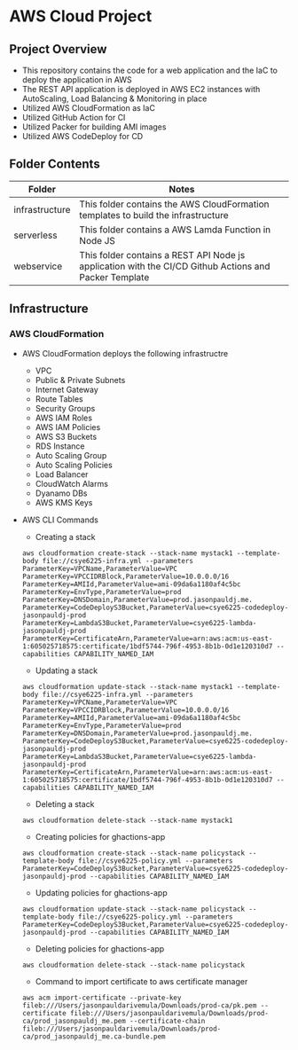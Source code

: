# AWS Cloud Project

## Project Overview
- This repository contains the code for a web application and the IaC to deploy the application in AWS
- The REST API application is deployed in AWS EC2 instances with AutoScaling, Load Balancing & Monitoring in place
- Utilized AWS CloudFormation as IaC
- Utilized GitHub Action for CI
- Utilized Packer for building AMI images
- Utilized AWS CodeDeploy for CD

## Folder Contents

| Folder | Notes |
| --- | ----------- |
| infrastructure | This folder contains the AWS CloudFormation templates to build the infrastructure |
| serverless | This folder contains a AWS Lamda Function in Node JS  |
| webservice | This folder contains a REST API Node js application with the CI/CD Github Actions and Packer Template |

## Infrastructure

### AWS CloudFormation
- AWS CloudFormation deploys the following infrastructre
    - VPC
    - Public & Private Subnets
    - Internet Gateway
    - Route Tables
    - Security Groups
    - AWS IAM Roles
    - AWS IAM Policies
    - AWS S3 Buckets
    - RDS Instance
    - Auto Scaling Group
    - Auto Scaling Policies
    - Load Balancer
    - CloudWatch Alarms
    - Dyanamo DBs
    - AWS KMS Keys
- AWS CLI Commands
    - Creating a stack
    ```
    aws cloudformation create-stack --stack-name mystack1 --template-body file://csye6225-infra.yml --parameters ParameterKey=VPCName,ParameterValue=VPC ParameterKey=VPCCIDRBlock,ParameterValue=10.0.0.0/16 ParameterKey=AMIId,ParameterValue=ami-09da6a1180af4c5bc ParameterKey=EnvType,ParameterValue=prod ParameterKey=DNSDomain,ParameterValue=prod.jasonpauldj.me. ParameterKey=CodeDeployS3Bucket,ParameterValue=csye6225-codedeploy-jasonpauldj-prod ParameterKey=LambdaS3Bucket,ParameterValue=csye6225-lambda-jasonpauldj-prod ParameterKey=CertificateArn,ParameterValue=arn:aws:acm:us-east-1:605025718575:certificate/1bdf5744-796f-4953-8b1b-0d1e120310d7 --capabilities CAPABILITY_NAMED_IAM
    ```
    - Updating a stack
    ```
    aws cloudformation update-stack --stack-name mystack1 --template-body file://csye6225-infra.yml --parameters ParameterKey=VPCName,ParameterValue=VPC ParameterKey=VPCCIDRBlock,ParameterValue=10.0.0.0/16 ParameterKey=AMIId,ParameterValue=ami-09da6a1180af4c5bc ParameterKey=EnvType,ParameterValue=prod ParameterKey=DNSDomain,ParameterValue=prod.jasonpauldj.me. ParameterKey=CodeDeployS3Bucket,ParameterValue=csye6225-codedeploy-jasonpauldj-prod ParameterKey=LambdaS3Bucket,ParameterValue=csye6225-lambda-jasonpauldj-prod ParameterKey=CertificateArn,ParameterValue=arn:aws:acm:us-east-1:605025718575:certificate/1bdf5744-796f-4953-8b1b-0d1e120310d7 --capabilities CAPABILITY_NAMED_IAM
    ```
    - Deleting a stack
    ```
    aws cloudformation delete-stack --stack-name mystack1
    ```
    -  Creating policies for ghactions-app
    ```
    aws cloudformation create-stack --stack-name policystack --template-body file://csye6225-policy.yml --parameters ParameterKey=CodeDeployS3Bucket,ParameterValue=csye6225-codedeploy-jasonpauldj-prod --capabilities CAPABILITY_NAMED_IAM
    ```

    - Updating policies for ghactions-app
    ```
    aws cloudformation update-stack --stack-name policystack --template-body file://csye6225-policy.yml --parameters ParameterKey=CodeDeployS3Bucket,ParameterValue=csye6225-codedeploy-jasonpauldj-prod --capabilities CAPABILITY_NAMED_IAM
    ```

    - Deleting policies for ghactions-app
    ```
    aws cloudformation delete-stack --stack-name policystack
    ```

    - Command to import certificate to aws certificate manager
    ```
    aws acm import-certificate --private-key fileb:///Users/jasonpauldarivemula/Downloads/prod-ca/pk.pem --certificate fileb:///Users/jasonpauldarivemula/Downloads/prod-ca/prod_jasonpauldj_me.pem --certificate-chain fileb:///Users/jasonpauldarivemula/Downloads/prod-ca/prod_jasonpauldj_me.ca-bundle.pem
    ```



